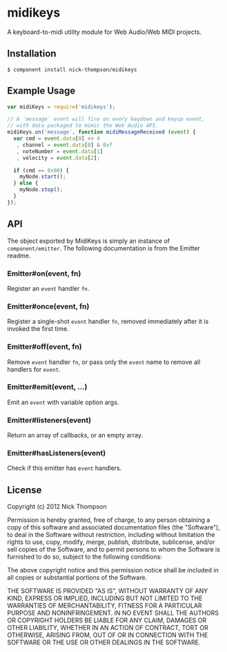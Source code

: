 
# midikeys

  A keyboard-to-midi utility module for Web Audio/Web MIDI projects.

## Installation

    $ component install nick-thompson/midikeys

## Example Usage

```javascript
var midiKeys = require('midikeys');

// A `message` event will fire on every keydown and keyup event,
// with data packaged to mimic the Web Audio API.
midiKeys.on('message', function midiMessageReceived (event) {
  var cmd = event.data[0] >> 4
   , channel = event.data[0] & 0xf
   , noteNumber = event.data[1]
   , velocity = event.data[2];

  if (cmd == 0x08) {
    myNode.start();
  } else {
    myNode.stop();
  }
});
```

## API

The object exported by MidiKeys is simply an instance of `component/emitter`.
The following documentation is from the Emitter readme.

### Emitter#on(event, fn)

  Register an `event` handler `fn`.

### Emitter#once(event, fn)

  Register a single-shot `event` handler `fn`,
  removed immediately after it is invoked the
  first time.

### Emitter#off(event, fn)

  Remove `event` handler `fn`, or pass only the `event`
  name to remove all handlers for `event`.

### Emitter#emit(event, ...)

  Emit an `event` with variable option args.

### Emitter#listeners(event)

  Return an array of callbacks, or an empty array.

### Emitter#hasListeners(event)

  Check if this emitter has `event` handlers. 

## License

  Copyright (c) 2012 Nick Thompson

  Permission is hereby granted, free of charge, to any person
  obtaining a copy of this software and associated documentation
  files (the "Software"), to deal in the Software without
  restriction, including without limitation the rights to use,
  copy, modify, merge, publish, distribute, sublicense, and/or sell
  copies of the Software, and to permit persons to whom the
  Software is furnished to do so, subject to the following
  conditions:

  The above copyright notice and this permission notice shall be
  included in all copies or substantial portions of the Software.

  THE SOFTWARE IS PROVIDED "AS IS", WITHOUT WARRANTY OF ANY KIND,
  EXPRESS OR IMPLIED, INCLUDING BUT NOT LIMITED TO THE WARRANTIES
  OF MERCHANTABILITY, FITNESS FOR A PARTICULAR PURPOSE AND
  NONINFRINGEMENT. IN NO EVENT SHALL THE AUTHORS OR COPYRIGHT
  HOLDERS BE LIABLE FOR ANY CLAIM, DAMAGES OR OTHER LIABILITY,
  WHETHER IN AN ACTION OF CONTRACT, TORT OR OTHERWISE, ARISING
  FROM, OUT OF OR IN CONNECTION WITH THE SOFTWARE OR THE USE OR
  OTHER DEALINGS IN THE SOFTWARE.
